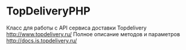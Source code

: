 # TopDeliveryPHP
Класс для работы с API сервиса доставки Topdelivery http://www.topdelivery.ru/
Полное описание методов и параметров http://docs.is.topdelivery.ru/
